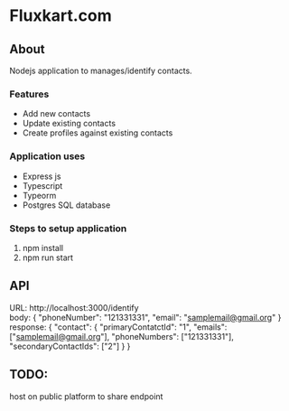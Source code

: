 # Fluxkart.com

## About
Nodejs application to manages/identify contacts.

### Features
- Add new contacts
- Update existing contacts
- Create profiles against existing contacts

### Application uses
- Express js
- Typescript
- Typeorm
- Postgres SQL database

### Steps to setup application
1. npm install
2. npm run start

## API
URL: http://localhost:3000/identify
<br>
body: {
    "phoneNumber": "121331331",
    "email": "samplemail@gmail.org"
}
<br>
response: {
    "contact": {
        "primaryContatctId": "1",
        "emails": ["samplemail@gmail.org"],
        "phoneNumbers": ["121331331"],
        "secondaryContactIds": ["2"]
    }
}


## TODO: 
host on public platform to share endpoint